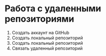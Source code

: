 # Работа с удаленными репозиториями

1. Создать аккаунт на GitHub
2. Создать локальный репозиторий
3. Создать локальный репозиторий
4. Связать удаленный репозиторий
